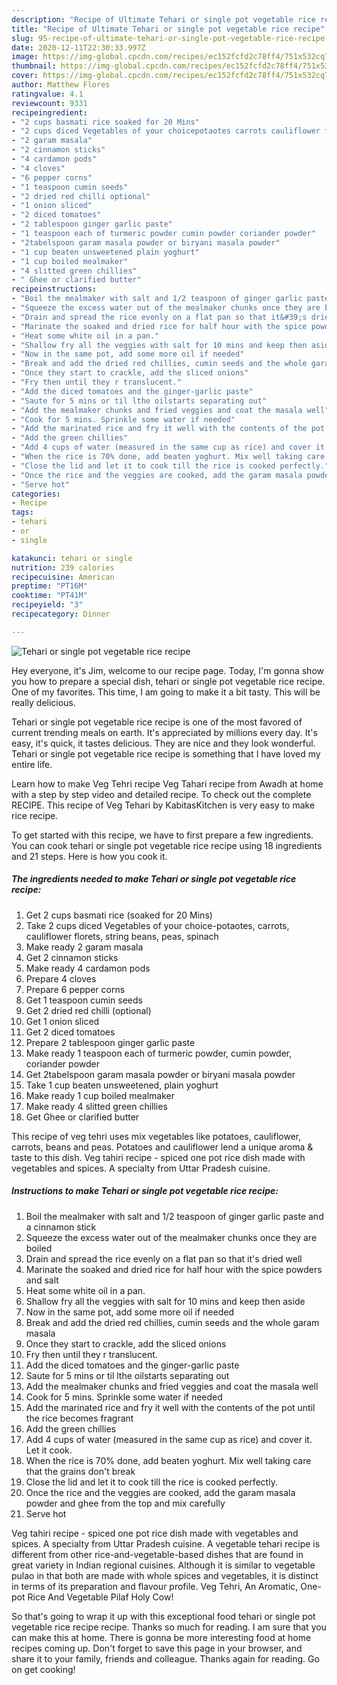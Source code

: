 ```yaml
---
description: "Recipe of Ultimate Tehari or single pot vegetable rice recipe"
title: "Recipe of Ultimate Tehari or single pot vegetable rice recipe"
slug: 95-recipe-of-ultimate-tehari-or-single-pot-vegetable-rice-recipe
date: 2020-12-11T22:30:33.997Z
image: https://img-global.cpcdn.com/recipes/ec152fcfd2c78ff4/751x532cq70/tehari-or-single-pot-vegetable-rice-recipe-recipe-main-photo.jpg
thumbnail: https://img-global.cpcdn.com/recipes/ec152fcfd2c78ff4/751x532cq70/tehari-or-single-pot-vegetable-rice-recipe-recipe-main-photo.jpg
cover: https://img-global.cpcdn.com/recipes/ec152fcfd2c78ff4/751x532cq70/tehari-or-single-pot-vegetable-rice-recipe-recipe-main-photo.jpg
author: Matthew Flores
ratingvalue: 4.1
reviewcount: 9331
recipeingredient:
- "2 cups basmati rice soaked for 20 Mins"
- "2 cups diced Vegetables of your choicepotaotes carrots cauliflower florets string beans peas spinach"
- "2 garam masala"
- "2 cinnamon sticks"
- "4 cardamon pods"
- "4 cloves"
- "6 pepper corns"
- "1 teaspoon cumin seeds"
- "2 dried red chilli optional"
- "1 onion sliced"
- "2 diced tomatoes"
- "2 tablespoon ginger garlic paste"
- "1 teaspoon each of turmeric powder cumin powder coriander powder"
- "2tabelspoon garam masala powder or biryani masala powder"
- "1 cup beaten unsweetened plain yoghurt"
- "1 cup boiled mealmaker"
- "4 slitted green chillies"
- " Ghee or clarified butter"
recipeinstructions:
- "Boil the mealmaker with salt and 1/2 teaspoon of ginger garlic paste and a cinnamon stick"
- "Squeeze the excess water out of the mealmaker chunks once they are boiled"
- "Drain and spread the rice evenly on a flat pan so that it&#39;s dried well"
- "Marinate the soaked and dried rice for half hour with the spice powders and salt"
- "Heat some white oil in a pan."
- "Shallow fry all the veggies with salt for 10 mins and keep then aside"
- "Now in the same pot, add some more oil if needed"
- "Break and add the dried red chillies, cumin seeds and the whole garam masala"
- "Once they start to crackle, add the sliced onions"
- "Fry then until they r translucent."
- "Add the diced tomatoes and the ginger-garlic paste"
- "Saute for 5 mins or til lthe oilstarts separating out"
- "Add the mealmaker chunks and fried veggies and coat the masala well"
- "Cook for 5 mins. Sprinkle some water if needed"
- "Add the marinated rice and fry it well with the contents of the pot until the rice becomes fragrant"
- "Add the green chillies"
- "Add 4 cups of water (measured in the same cup as rice) and cover it. Let it cook."
- "When the rice is 70% done, add beaten yoghurt. Mix well taking care that the grains don&#39;t break"
- "Close the lid and let it to cook till the rice is cooked perfectly."
- "Once the rice and the veggies are cooked, add the garam masala powder and ghee from the top and mix carefully"
- "Serve hot"
categories:
- Recipe
tags:
- tehari
- or
- single

katakunci: tehari or single 
nutrition: 239 calories
recipecuisine: American
preptime: "PT16M"
cooktime: "PT41M"
recipeyield: "3"
recipecategory: Dinner

---
```



![Tehari or single pot vegetable rice recipe](https://img-global.cpcdn.com/recipes/ec152fcfd2c78ff4/751x532cq70/tehari-or-single-pot-vegetable-rice-recipe-recipe-main-photo.jpg)

Hey everyone, it's Jim, welcome to our recipe page. Today, I'm gonna show you how to prepare a special dish, tehari or single pot vegetable rice recipe. One of my favorites. This time, I am going to make it a bit tasty. This will be really delicious.

Tehari or single pot vegetable rice recipe is one of the most favored of current trending meals on earth. It's appreciated by millions every day. It's easy, it's quick, it tastes delicious. They are nice and they look wonderful. Tehari or single pot vegetable rice recipe is something that I have loved my entire life.

Learn how to make Veg Tehri recipe Veg Tahari recipe from Awadh at home with a step by step video and detailed recipe. To check out the complete RECIPE. This recipe of Veg Tehari by KabitasKitchen is very easy to make rice recipe.


To get started with this recipe, we have to first prepare a few ingredients. You can cook tehari or single pot vegetable rice recipe using 18 ingredients and 21 steps. Here is how you cook it.

<!--inarticleads1-->

##### The ingredients needed to make Tehari or single pot vegetable rice recipe:

1. Get 2 cups basmati rice (soaked for 20 Mins)
1. Take 2 cups diced Vegetables of your choice-potaotes, carrots, cauliflower florets, string beans, peas, spinach
1. Make ready 2 garam masala
1. Get 2 cinnamon sticks
1. Make ready 4 cardamon pods
1. Prepare 4 cloves
1. Prepare 6 pepper corns
1. Get 1 teaspoon cumin seeds
1. Get 2 dried red chilli (optional)
1. Get 1 onion sliced
1. Get 2 diced tomatoes
1. Prepare 2 tablespoon ginger garlic paste
1. Make ready 1 teaspoon each of turmeric powder, cumin powder, coriander powder
1. Get 2tabelspoon garam masala powder or biryani masala powder
1. Take 1 cup beaten unsweetened, plain yoghurt
1. Make ready 1 cup boiled mealmaker
1. Make ready 4 slitted green chillies
1. Get  Ghee or clarified butter


This recipe of veg tehri uses mix vegetables like potatoes, cauliflower, carrots, beans and peas. Potatoes and cauliflower lend a unique aroma &amp; taste to this dish. Veg tahiri recipe - spiced one pot rice dish made with vegetables and spices. A specialty from Uttar Pradesh cuisine. 

<!--inarticleads2-->

##### Instructions to make Tehari or single pot vegetable rice recipe:

1. Boil the mealmaker with salt and 1/2 teaspoon of ginger garlic paste and a cinnamon stick
1. Squeeze the excess water out of the mealmaker chunks once they are boiled
1. Drain and spread the rice evenly on a flat pan so that it&#39;s dried well
1. Marinate the soaked and dried rice for half hour with the spice powders and salt
1. Heat some white oil in a pan.
1. Shallow fry all the veggies with salt for 10 mins and keep then aside
1. Now in the same pot, add some more oil if needed
1. Break and add the dried red chillies, cumin seeds and the whole garam masala
1. Once they start to crackle, add the sliced onions
1. Fry then until they r translucent.
1. Add the diced tomatoes and the ginger-garlic paste
1. Saute for 5 mins or til lthe oilstarts separating out
1. Add the mealmaker chunks and fried veggies and coat the masala well
1. Cook for 5 mins. Sprinkle some water if needed
1. Add the marinated rice and fry it well with the contents of the pot until the rice becomes fragrant
1. Add the green chillies
1. Add 4 cups of water (measured in the same cup as rice) and cover it. Let it cook.
1. When the rice is 70% done, add beaten yoghurt. Mix well taking care that the grains don&#39;t break
1. Close the lid and let it to cook till the rice is cooked perfectly.
1. Once the rice and the veggies are cooked, add the garam masala powder and ghee from the top and mix carefully
1. Serve hot


Veg tahiri recipe - spiced one pot rice dish made with vegetables and spices. A specialty from Uttar Pradesh cuisine. A vegetable tehari recipe is different from other rice-and-vegetable-based dishes that are found in great variety in Indian regional cuisines. Although it is similar to vegetable pulao in that both are made with whole spices and vegetables, it is distinct in terms of its preparation and flavour profile. Veg Tehri, An Aromatic, One-pot Rice And Vegetable Pilaf Holy Cow! 

So that's going to wrap it up with this exceptional food tehari or single pot vegetable rice recipe recipe. Thanks so much for reading. I am sure that you can make this at home. There is gonna be more interesting food at home recipes coming up. Don't forget to save this page in your browser, and share it to your family, friends and colleague. Thanks again for reading. Go on get cooking!

